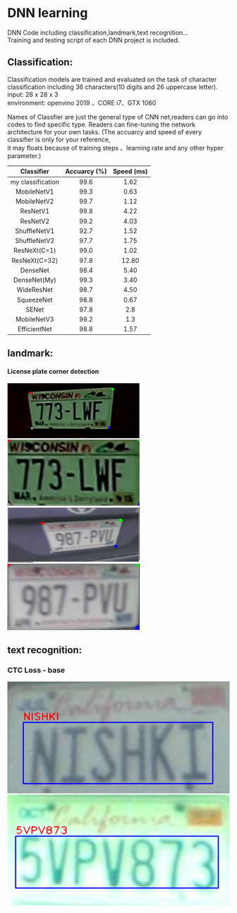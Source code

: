 # DNN learning

DNN Code including classification,landmark,text recognition...  
Training and testing script of each DNN project is included.

## Classification:
Classification models are trained and evaluated on the task of character classification including 36 characters(10 digits and 26 uppercase letter).  
input: 28 x 28 x 3  
environment: openvino 2019  、CORE i7、GTX 1060

Names of Classfier are just the general type of CNN net,readers can go into codes to find specific type.
Readers can fine-tuning the network architecture for your own tasks.
(The accuarcy and speed of every classifier is only for your reference,  
it may floats because of training steps 、learning rate and any other hyper parameter.)

|   Classifier   | Accuarcy (%)|  Speed (ms)|
|:------------:|:-------------------:|:-------------------:|
| my classification    |        99.6        |  1.62|
|    MobileNetV1   |        99.3        |  0.63|
|    MobileNetV2   |        99.7        |  1.12|
|   ResNetV1    |     99.8    |4.22|
|   ResNetV2    |     99.2    |4.03|
|  ShuffleNetV1  |     92.7    |    1.52|
|  ShuffleNetV2  |     97.7    |    1.75|
|  ResNeXt(C=1)  |     99.0    |    1.02|
|  ResNeXt(C=32)  |     97.8    |    12.80|
|  DenseNet  |     98.4    |    5.40|
|  DenseNet(My)  |     99.3    |    3.40|
|  WideResNet    |     98.7    |    4.50|
|  SqueezeNet    |     98.8    |    0.67|
|  SENet    |     97.8    |    2.8|
|  MobileNetV3    |     99.2    |    1.3|
|  EfficientNet    |     98.8    |    1.57|

## landmark:

#### License plate corner detection
![](https://github.com/qzq2514/ImageForGithubMakdown/blob/master/DNNCode/landmark1.PNG)
![](https://github.com/qzq2514/ImageForGithubMakdown/blob/master/DNNCode/landmark2.PNG) 
![](https://github.com/qzq2514/ImageForGithubMakdown/blob/master/DNNCode/landmark3.PNG)
![](https://github.com/qzq2514/ImageForGithubMakdown/blob/master/DNNCode/landmark4.PNG) 


## text recognition:

### CTC Loss - base
![](https://github.com/qzq2514/ImageForGithubMakdown/blob/master/Patents/SecondPatent/CTCRec_res1.PNG)
![](https://github.com/qzq2514/ImageForGithubMakdown/blob/master/Patents/SecondPatent/CTCRec_res2.PNG)